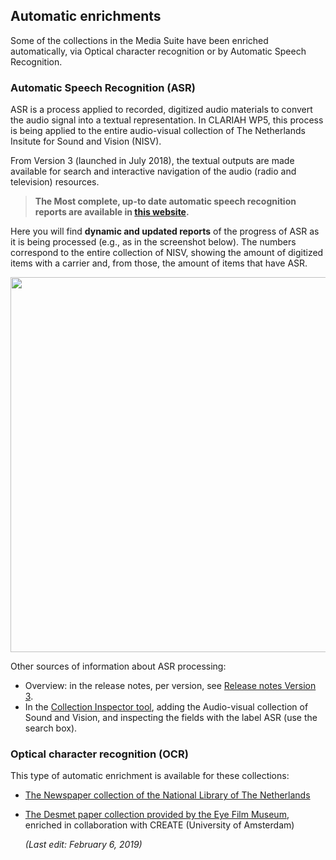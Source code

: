 ## Automatic enrichments

Some of the collections in the Media Suite have been enriched automatically, via Optical character recognition or by Automatic Speech Recognition.

### Automatic Speech Recognition (ASR)

ASR is a process applied to recorded, digitized audio materials to convert the audio signal into a textual representation. In CLARIAH WP5, this process is being applied to the entire audio-visual collection of The Netherlands Insitute for Sound and Vision (NISV).

From Version 3 (launched in July 2018), the textual outputs are made available for search and interactive navigation of the audio (radio and television) resources.

> **The Most complete, up-to date automatic speech recognition reports are available in [this website](https://archiefstats.beeldengeluid.nl/).**

Here you will find **dynamic and updated reports** of the progress of ASR as it is being processed (e.g., as in the screenshot below). The numbers correspond to the entire collection of NISV, showing the amount of digitized items with a carrier and, from those, the amount of items that have ASR.

<img src="https://github.com/CLARIAH/mediasuite-info/blob/master/docs/_images/asr_page_screenshot.jpg?raw=true" width="600px" />

Other sources of information about ASR processing:

- Overview: in the release notes, per version, see [Release notes Version 3](http://mediasuite.clariah.nl/documentation/release-notes/v3). 
- In the [Collection Inspector tool](http://mediasuite.clariah.nl/tool/collection-inspector), adding the Audio-visual collection of Sound and Vision, and inspecting the fields with the label ASR (use the search box).

### Optical character recognition (OCR)

This type of automatic enrichment is available for these collections:

- [The Newspaper collection of the National Library of The Netherlands](http://mediasuitedata.clariah.nl/dataset/kb-newspapers-test)
- [The Desmet paper collection provided by the Eye Film Museum](http://mediasuitedata.clariah.nl/dataset/desmet-paper-collection), enriched in collaboration with CREATE (University of Amsterdam)



   *(Last edit: February 6, 2019)*

